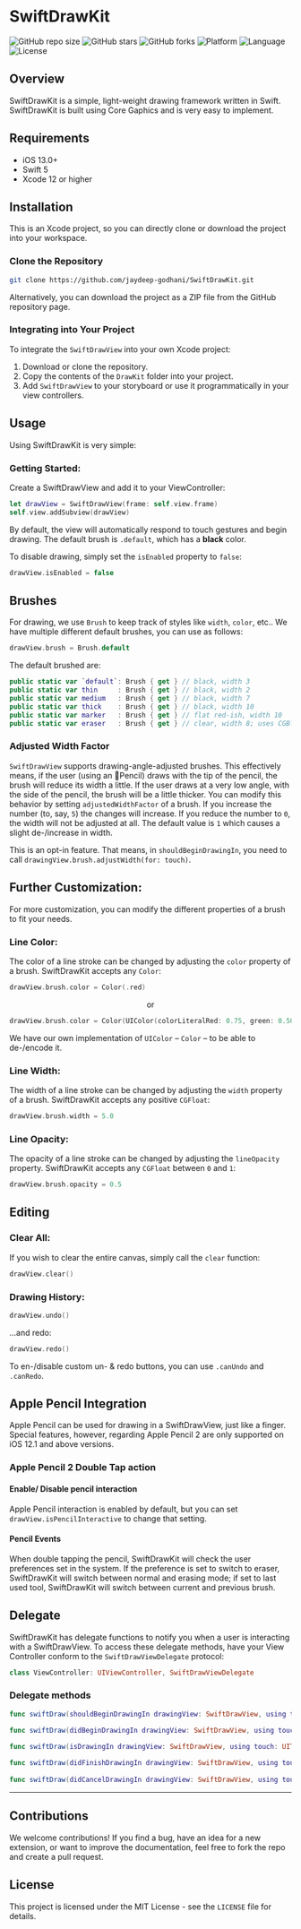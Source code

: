 # SwiftDrawKit

![GitHub repo size](https://img.shields.io/github/repo-size/jaydeep-godhani/SwiftDrawKit)
![GitHub stars](https://img.shields.io/github/stars/jaydeep-godhani/SwiftDrawKit?style=social)
![GitHub forks](https://img.shields.io/github/forks/jaydeep-godhani/SwiftDrawKit?style=social)
![Platform](https://img.shields.io/badge/platform-iOS%2013.0%2B-blue.svg?style=flat)
![Language](https://img.shields.io/badge/language-swift%205-4BC51D.svg?style=flat)
![License](http://img.shields.io/badge/license-MIT-lightgrey.svg?style=flat)

## Overview

SwiftDrawKit is a simple, light-weight drawing framework written in Swift. SwiftDrawKit is built using Core Gaphics and is very easy to implement.

## Requirements

- iOS 13.0+
- Swift 5
- Xcode 12 or higher

## Installation

This is an Xcode project, so you can directly clone or download the project into your workspace.

### Clone the Repository

```bash
git clone https://github.com/jaydeep-godhani/SwiftDrawKit.git
```
Alternatively, you can download the project as a ZIP file from the GitHub repository page.

### Integrating into Your Project

To integrate the `SwiftDrawView` into your own Xcode project:

1. Download or clone the repository.
2. Copy the contents of the `DrawKit` folder into your project.
3. Add `SwiftDrawView` to your storyboard or use it programmatically in your view controllers.

## Usage

Using SwiftDrawKit is very simple:

### Getting Started:

Create a SwiftDrawView and add it to your ViewController:

```swift
let drawView = SwiftDrawView(frame: self.view.frame)
self.view.addSubview(drawView)
```

By default, the view will automatically respond to touch gestures and begin drawing. The default brush is `.default`, which has a **black** color.

To disable drawing, simply set the `isEnabled` property to `false`:

```swift
drawView.isEnabled = false
```

## Brushes

For drawing, we use `Brush` to keep track of styles like `width`, `color`, etc.. We have multiple different default brushes, you can use as follows:

```swift
drawView.brush = Brush.default
```

The default brushed are:

```swift
public static var `default`: Brush { get } // black, width 3
public static var thin     : Brush { get } // black, width 2
public static var medium   : Brush { get } // black, width 7
public static var thick    : Brush { get } // black, width 10
public static var marker   : Brush { get } // flat red-ish, width 10
public static var eraser   : Brush { get } // clear, width 8; uses CGBlendMode to erase things
```

### Adjusted Width Factor

`SwiftDrawView` supports drawing-angle-adjusted brushes. This effectively means, if the user (using an Pencil) draws with the tip of the pencil, the brush will reduce its width a little. If the user draws at a very low angle, with the side of the pencil, the brush will be a little thicker.
You can modify this behavior by setting `adjustedWidthFactor` of a brush. If you increase the number (to, say, `5`) the changes will increase. If you reduce the number to `0`, the width will not be adjusted at all.
The default value is `1` which causes a slight de-/increase in width.

This is an opt-in feature. That means, in `shouldBeginDrawingIn`, you need to call `drawingView.brush.adjustWidth(for: touch)`.

## Further Customization:

For more customization, you can modify the different properties of a brush to fit your needs.

### Line Color:

The color of a line stroke can be changed by adjusting the `color` property of a brush. SwiftDrawKit accepts any `Color`:

```swift
drawView.brush.color = Color(.red)
```
    
<p align="center">
  or
</p>

```swift
drawView.brush.color = Color(UIColor(colorLiteralRed: 0.75, green: 0.50, blue: 0.88, alpha: 1.0))
```

We have our own implementation of `UIColor` – `Color` – to be able to de-/encode it.

### Line Width:

The width of a line stroke can be changed by adjusting the `width` property of a brush. SwiftDrawKit accepts any positive `CGFloat`:

```swift
drawView.brush.width = 5.0
```

### Line Opacity:

The opacity of a line stroke can be changed by adjusting the `lineOpacity` property. SwiftDrawKit accepts any `CGFloat` between `0` and `1`:

```swift
drawView.brush.opacity = 0.5
```
    
## Editing

### Clear All:

If you wish to clear the entire canvas, simply call the `clear` function:

```swift
drawView.clear()
``` 

### Drawing History:

```swift
drawView.undo()
``` 

...and redo:

```swift
drawView.redo()
``` 

To en-/disable custom un- & redo buttons, you can use `.canUndo` and `.canRedo`.

## Apple Pencil Integration
Apple Pencil can be used for drawing in a SwiftDrawView, just like a finger.  
Special features, however, regarding Apple Pencil 2 are only supported on iOS 12.1 and above versions.

### Apple Pencil 2 Double Tap action
#### Enable/ Disable pencil interaction
Apple Pencil interaction is enabled by default, but you can set `drawView.isPencilInteractive` to change that setting.
#### Pencil Events
When double tapping the pencil, SwiftDrawKit will check the user preferences set in the system. If the preference is set to switch to eraser, SwiftDrawKit will switch between normal and erasing mode; if set to last used tool, SwiftDrawKit will switch between current and previous brush.

## Delegate

SwiftDrawKit has delegate functions to notify you when a user is interacting with a SwiftDrawView. To access these delegate methods, have your View Controller conform to the `SwiftDrawViewDelegate` protocol:

```swift
class ViewController: UIViewController, SwiftDrawViewDelegate
```

### Delegate methods

```swift
func swiftDraw(shouldBeginDrawingIn drawingView: SwiftDrawView, using touch: UITouch) -> Bool

func swiftDraw(didBeginDrawingIn drawingView: SwiftDrawView, using touch: UITouch)

func swiftDraw(isDrawingIn drawingView: SwiftDrawView, using touch: UITouch)
    
func swiftDraw(didFinishDrawingIn drawingView: SwiftDrawView, using touch: UITouch)
    
func swiftDraw(didCancelDrawingIn drawingView: SwiftDrawView, using touch: UITouch)
```

---

## Contributions

We welcome contributions! If you find a bug, have an idea for a new extension, or want to improve the documentation, feel free to fork the repo and create a pull request.

## License

This project is licensed under the MIT License - see the `LICENSE` file for details.
